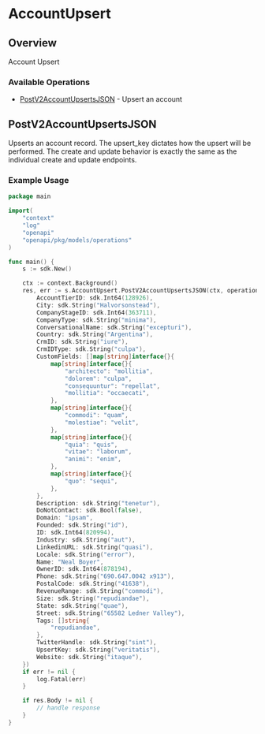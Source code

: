 # AccountUpsert

## Overview

Account Upsert

### Available Operations

* [PostV2AccountUpsertsJSON](#postv2accountupsertsjson) - Upsert an account

## PostV2AccountUpsertsJSON

Upserts an account record. The upsert_key dictates how the upsert will be performed. The create and update behavior
is exactly the same as the individual create and update endpoints.


### Example Usage

```go
package main

import(
	"context"
	"log"
	"openapi"
	"openapi/pkg/models/operations"
)

func main() {
    s := sdk.New()

    ctx := context.Background()
    res, err := s.AccountUpsert.PostV2AccountUpsertsJSON(ctx, operations.PostV2AccountUpsertsJSONRequestBody{
        AccountTierID: sdk.Int64(128926),
        City: sdk.String("Halvorsonstead"),
        CompanyStageID: sdk.Int64(363711),
        CompanyType: sdk.String("minima"),
        ConversationalName: sdk.String("excepturi"),
        Country: sdk.String("Argentina"),
        CrmID: sdk.String("iure"),
        CrmIDType: sdk.String("culpa"),
        CustomFields: []map[string]interface{}{
            map[string]interface{}{
                "architecto": "mollitia",
                "dolorem": "culpa",
                "consequuntur": "repellat",
                "mollitia": "occaecati",
            },
            map[string]interface{}{
                "commodi": "quam",
                "molestiae": "velit",
            },
            map[string]interface{}{
                "quia": "quis",
                "vitae": "laborum",
                "animi": "enim",
            },
            map[string]interface{}{
                "quo": "sequi",
            },
        },
        Description: sdk.String("tenetur"),
        DoNotContact: sdk.Bool(false),
        Domain: "ipsam",
        Founded: sdk.String("id"),
        ID: sdk.Int64(820994),
        Industry: sdk.String("aut"),
        LinkedinURL: sdk.String("quasi"),
        Locale: sdk.String("error"),
        Name: "Neal Boyer",
        OwnerID: sdk.Int64(878194),
        Phone: sdk.String("690.647.0042 x913"),
        PostalCode: sdk.String("41638"),
        RevenueRange: sdk.String("commodi"),
        Size: sdk.String("repudiandae"),
        State: sdk.String("quae"),
        Street: sdk.String("65582 Ledner Valley"),
        Tags: []string{
            "repudiandae",
        },
        TwitterHandle: sdk.String("sint"),
        UpsertKey: sdk.String("veritatis"),
        Website: sdk.String("itaque"),
    })
    if err != nil {
        log.Fatal(err)
    }

    if res.Body != nil {
        // handle response
    }
}
```
